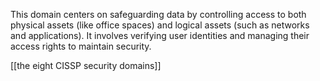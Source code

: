 This domain centers on safeguarding data by controlling access to both physical assets (like office spaces) and logical assets (such as networks and applications). It involves verifying user identities and managing their access rights to maintain security.

[[the eight CISSP security domains]]
